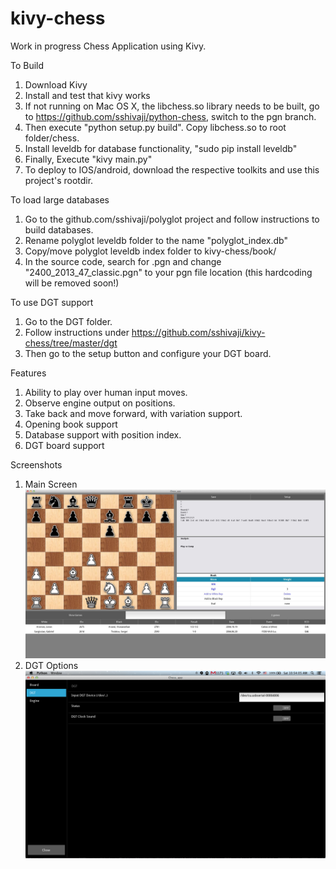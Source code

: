 kivy-chess
==========

Work in progress Chess Application using Kivy.

To Build
   1. Download Kivy
   2. Install and test that kivy works
   3. If not running on Mac OS X, the libchess.so library needs to be built, go to https://github.com/sshivaji/python-chess, switch to the pgn branch.
   4. Then execute "python setup.py build". Copy libchess.so to root folder/chess.
   5. Install leveldb for database functionality, "sudo pip install leveldb"
   6. Finally, Execute "kivy main.py"
   7. To deploy to IOS/android, download the respective toolkits and use this project's rootdir.

To load large databases
   1. Go to the github.com/sshivaji/polyglot project and follow instructions to build databases.
   2. Rename polyglot leveldb folder to the name "polyglot_index.db"
   3. Copy/move polyglot leveldb index folder to kivy-chess/book/
   4. In the source code, search for .pgn and change "2400_2013_47_classic.pgn" to your pgn file location (this hardcoding will be removed soon!)
   
To use DGT support
   1. Go to the DGT folder.
   2. Follow instructions under https://github.com/sshivaji/kivy-chess/tree/master/dgt
   3. Then go to the setup button and configure your DGT board.

Features
   1. Ability to play over human input moves.
   2. Observe engine output on positions.
   3. Take back and move forward, with variation support.
   4. Opening book support
   5. Database support with position index.
   6. DGT board support

Screenshots
  1. Main Screen ![Main Screen](/doc/screenshots/kivy-chess-main.jpg "Main Screen")
  1. DGT Options ![DGT](/doc/screenshots/kivy-chess-dgt.png "DGT")
